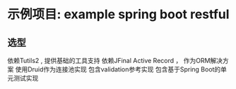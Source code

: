# 示例项目: example spring boot restful
## 选型
依赖Tutils2 , 提供基础的工具支持
依赖JFinal Active Record ， 作为ORM解决方案
使用Druid作为连接池实现
包含validation参考实现
包含基于Spring Boot的单元测试实现